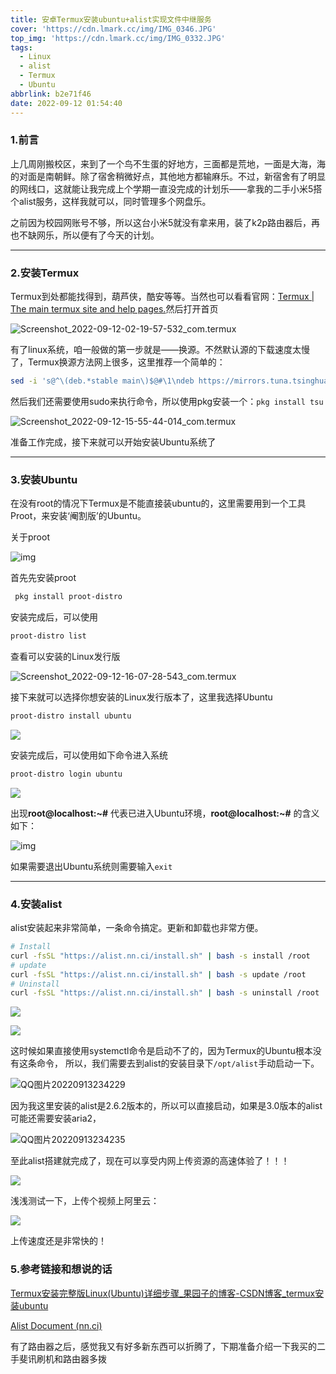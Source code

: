 ```yaml
---
title: 安卓Termux安装ubuntu+alist实现文件中继服务
cover: 'https://cdn.lmark.cc/img/IMG_0346.JPG'
top_img: 'https://cdn.lmark.cc/img/IMG_0332.JPG'
tags:
  - Linux
  - alist
  - Termux
  - Ubuntu
abbrlink: b2e71f46
date: 2022-09-12 01:54:40
---
```




### 1.前言

上几周刚搬校区，来到了一个鸟不生蛋的好地方，三面都是荒地，一面是大海，海的对面是南朝鲜。除了宿舍稍微好点，其他地方都输麻乐。不过，新宿舍有了明显的网线口，这就能让我完成上个学期一直没完成的计划乐——拿我的二手小米5搭个alist服务，这样我就可以，同时管理多个网盘乐。

之前因为校园网账号不够，所以这台小米5就没有拿来用，装了k2p路由器后，再也不缺网乐，所以便有了今天的计划。



------

### 2.安装Termux

Termux到处都能找得到，葫芦侠，酷安等等。当然也可以看看官网：[Termux | The main termux site and help pages.](https://termux.dev/en/)然后打开首页

![Screenshot_2022-09-12-02-19-57-532_com.termux](http://cdn.lmark.cc/img/Screenshot_2022-09-12-02-19-57-532_com.termux.jpg)

有了linux系统，咱一般做的第一步就是——换源。不然默认源的下载速度太慢了，Termux换源方法网上很多，这里推荐一个简单的：

```sh
sed -i 's@^\(deb.*stable main\)$@#\1\ndeb https://mirrors.tuna.tsinghua.edu.cn/termux/termux-packages-24 stable main@' $PREFIX/etc/apt/sources.list
```



然后我们还需要使用sudo来执行命令，所以使用pkg安装一个：`pkg install tsu`

![Screenshot_2022-09-12-15-55-44-014_com.termux](http://cdn.lmark.cc/img/Screenshot_2022-09-12-15-55-44-014_com.termux.jpg)



准备工作完成，接下来就可以开始安装Ubuntu系统了

------



### 3.安装Ubuntu

在没有root的情况下Termux是不能直接装ubuntu的，这里需要用到一个工具Proot，来安装‘阉割版’的Ubuntu。

关于proot

![img](http://cdn.lmark.cc/img/22b263f4cb6440c4b8cfb7a239741fa4.png)

首先先安装proot

```sh
 pkg install proot-distro 
```

安装完成后，可以使用

```sh
proot-distro list
```

查看可以安装的Linux发行版

![Screenshot_2022-09-12-16-07-28-543_com.termux](http://cdn.lmark.cc/img/Screenshot_2022-09-12-16-07-28-543_com.termux.jpg)

接下来就可以选择你想安装的Linux发行版本了，这里我选择Ubuntu

```sh
proot-distro install ubuntu
```

![](http://cdn.lmark.cc/img/image-20220912162213928.png)

安装完成后，可以使用如下命令进入系统

```sh
proot-distro login ubuntu
```

![](http://cdn.lmark.cc/img/image-20220912162311829.png)

出现**root@localhost:~#** 代表已进入Ubuntu环境，**root@localhost:~#** 的含义如下：

![img](http://cdn.lmark.cc/img/ec632584d109405ba9f132c474ec4e61.png)

如果需要退出Ubuntu系统则需要输入`exit`



------

### 4.安装alist

alist安装起来非常简单，一条命令搞定。更新和卸载也非常方便。

```sh
# Install
curl -fsSL "https://alist.nn.ci/install.sh" | bash -s install /root
# update
curl -fsSL "https://alist.nn.ci/install.sh" | bash -s update /root
# Uninstall
curl -fsSL "https://alist.nn.ci/install.sh" | bash -s uninstall /root
```

![](http://cdn.lmark.cc/img/image-20220912164317614.png)

![](http://cdn.lmark.cc/img/image-20220912164337004.png)

这时候如果直接使用systemctl命令是启动不了的，因为Termux的Ubuntu根本没有这条命令， 所以，我们需要去到alist的安装目录下`/opt/alist`手动启动一下。

![QQ图片20220913234229](http://cdn.lmark.cc/img/QQ%E5%9B%BE%E7%89%8720220913234229.jpg)

因为我这里安装的alist是2.6.2版本的，所以可以直接启动，如果是3.0版本的alist可能还需要安装aria2，

![QQ图片20220913234235](http://cdn.lmark.cc/img/QQ%E5%9B%BE%E7%89%8720220913234235.jpg)

至此alist搭建就完成了，现在可以享受内网上传资源的高速体验了！！！

![](http://cdn.lmark.cc/img/image-20220913234712124.png)

浅浅测试一下，上传个视频上阿里云：

![](http://cdn.lmark.cc/img/image-20220913235033880.png)

上传速度还是非常快的！

### 5.参考链接和想说的话

[Termux安装完整版Linux(Ubuntu)详细步骤_果园子的博客-CSDN博客_termux安装ubuntu](https://blog.csdn.net/weixin_49663860/article/details/123438567)

[Alist Document (nn.ci)](https://alist-doc.nn.ci/)

有了路由器之后，感觉我又有好多新东西可以折腾了，下期准备介绍一下我买的二手斐讯刷机和路由器多拨
